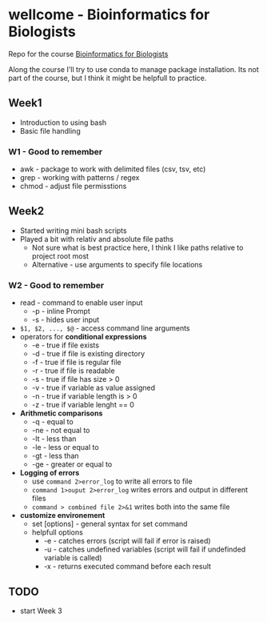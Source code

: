# wellcome - Bioinformatics for Biologists

Repo for the course [Bioinformatics for Biologists](https://coursesandconferences.wellcomeconnectingscience.org/event/bioinformatics-for-biologists-an-introduction-to-linux-bash-scripting-and-r-20230717/)

Along the course I'll try to use conda to manage package installation. Its  not part of the course, but I think it might be helpfull to practice.

## Week1

* Introduction to using bash  
* Basic file handling

### W1 - Good to remember
  
* awk - package to work with delimited files (csv, tsv, etc)
* grep - working with patterns / regex  
* chmod - adjust file permisstions

## Week2

* Started writing mini bash scripts
* Played a bit with relativ and absolute file paths
  * Not sure what is best practice here, I think I like paths relative to project root most 
  * Alternative - use arguments to specify file locations

### W2 - Good to remember

* read - command to enable user input
  * -p - inline Prompt
  * -s - hides user input
* `$1, $2, ..., $@` - access command line arguments
* operators for **conditional expressions**
  * -e - true if file exists
  * -d - true if file is existing directory
  * -f - true if file is regular file
  * -r - true if file is readable
  * -s - true if file has size > 0
  * -v - true if variable as value assigned
  * -n - true if variable length is > 0
  * -z - true if variable lenght == 0
* **Arithmetic comparisons**
  * -q - equal to
  * -ne - not equal to
  * -lt - less than
  * -le - less or equal to
  * -gt - less than
  * -ge - greater or equal to
* **Logging of errors**
  * use `command 2>error_log` to write all errors to file
  * `command 1>ouput 2>error_log` writes errors and output in different files
  * `command > combined file 2>&1` writes both into the same file
* **customize environement**
  * set [options] - general syntax for set command
  * helpfull options
    * -e - catches errors (script will fail if error is raised)
    * -u - catches undefined variables (script will fail if undefinded variable is called)
    * -x - returns executed command before each result

## TODO

* start Week 3
